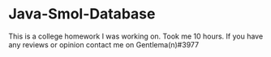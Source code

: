 # Java-Smol-Database
This is a college homework I was working on. Took me  10 hours. If you have any reviews or opinion contact me on Gentlema(n)#3977 

